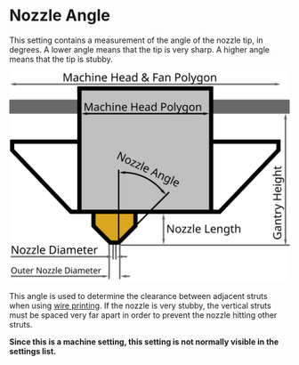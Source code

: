 Nozzle Angle
====
This setting contains a measurement of the angle of the nozzle tip, in degrees. A lower angle means that the tip is very sharp. A higher angle means that the tip is stubby.

![Dimensions of the print head](../images/head_dimensions.svg)

This angle is used to determine the clearance between adjacent struts when using [wire printing](../experimental/wireframe_enabled.md). If the nozzle is very stubby, the vertical struts must be spaced very far apart in order to prevent the nozzle hitting other struts.

**Since this is a machine setting, this setting is not normally visible in the settings list.**